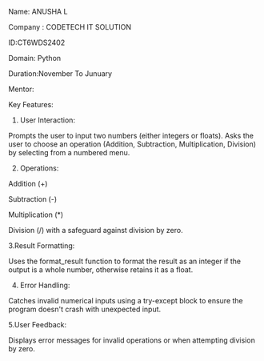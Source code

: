Name: ANUSHA L

Company : CODETECH IT SOLUTION

ID:CT6WDS2402

Domain: Python

Duration:November To Junuary

Mentor:


Key Features:
1. User Interaction:

Prompts the user to input two numbers (either integers or floats).
Asks the user to choose an operation (Addition, Subtraction, Multiplication, Division) by selecting from a numbered menu.

2. Operations:

Addition (+)

Subtraction (-)

Multiplication (*)

Division (/) with a safeguard against division by zero.


3.Result Formatting:

Uses the format_result function to format the result as an integer if the output is a whole number, otherwise retains it as a float.


4. Error Handling:

Catches invalid numerical inputs using a try-except block to ensure the program doesn't crash with unexpected input.

5.User Feedback:

Displays error messages for invalid operations or when attempting division by zero.
